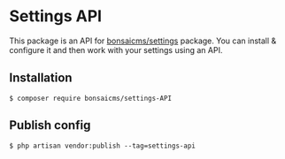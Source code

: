 # Settings API

This package is an API for [bonsaicms/settings](https://github.com/bonsaicms/settings) package. You can install & configure it and then work with your settings using an API.

## Installation
```bash2
$ composer require bonsaicms/settings-API
```

## Publish config
```bash2
$ php artisan vendor:publish --tag=settings-api
```
